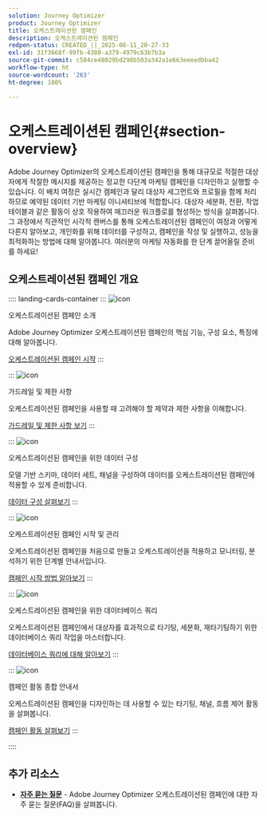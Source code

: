 ```yaml
---
solution: Journey Optimizer
product: Journey Optimizer
title: 오케스트레이션된 캠페인
description: 오케스트레이션된 캠페인
redpen-status: CREATED_||_2025-08-11_20-27-33
exl-id: 31f3668f-99fb-4388-a379-4979c63b7b3a
source-git-commit: c584ce48029bd298b503a342a1e663eeeedbba42
workflow-type: ht
source-wordcount: '263'
ht-degree: 100%

---
```


# 오케스트레이션된 캠페인{#section-overview}

Adobe Journey Optimizer의 오케스트레이션된 캠페인을 통해 대규모로 적절한 대상자에게 적절한 메시지를 제공하는 정교한 다단계 마케팅 캠페인을 디자인하고 실행할 수 있습니다. 이 배치 여정은 실시간 캠페인과 달리 대상자 세그먼트와 프로필을 함께 처리하므로 예약된 데이터 기반 마케팅 이니셔티브에 적합합니다. 대상자 세분화, 전환, 작업 테이블과 같은 활동이 상호 작용하여 매끄러운 워크플로를 형성하는 방식을 살펴봅니다. 그 과정에서 직관적인 시각적 캔버스를 통해 오케스트레이션된 캠페인이 여정과 어떻게 다른지 알아보고, 개인화를 위해 데이터를 구성하고, 캠페인을 작성 및 실행하고, 성능을 최적화하는 방법에 대해 알아봅니다. 여러분의 마케팅 자동화를 한 단계 끌어올릴 준비를 하세요!

## 오케스트레이션된 캠페인 개요

:::: landing-cards-container
:::
![icon](https://cdn.experienceleague.adobe.com/icons/book.svg)

오케스트레이션된 캠페인 소개

Adobe Journey Optimizer 오케스트레이션된 캠페인의 핵심 기능, 구성 요소, 특징에 대해 알아봅니다.

[오케스트레이션된 캠페인 시작](../using/orchestrated/gs-orchestrated-campaigns.md)
:::

:::
![icon](https://cdn.experienceleague.adobe.com/icons/shield-halved.svg)

가드레일 및 제한 사항

오케스트레이션된 캠페인을 사용할 때 고려해야 할 제약과 제한 사항을 이해합니다.

[가드레일 및 제한 사항 보기](../using/orchestrated/guardrails.md)
:::

:::
![icon](https://cdn.experienceleague.adobe.com/icons/gear.svg)

오케스트레이션된 캠페인을 위한 데이터 구성

모델 기반 스키마, 데이터 세트, 채널을 구성하여 데이터를 오케스트레이션된 캠페인에 적용할 수 있게 준비합니다.

[데이터 구성 살펴보기](data-configuration-landing-page.md)
:::

:::
![icon](https://cdn.experienceleague.adobe.com/icons/circle-play.svg)

오케스트레이션된 캠페인 시작 및 관리

오케스트레이션된 캠페인을 처음으로 만들고 오케스트레이션을 적용하고 모니터링, 분석하기 위한 단계별 안내서입니다.

[캠페인 시작 방법 알아보기](launch-landing-page.md)
:::

:::
![icon](https://cdn.experienceleague.adobe.com/icons/code-branch.svg)

오케스트레이션된 캠페인을 위한 데이터베이스 쿼리

오케스트레이션된 캠페인에서 대상자를 효과적으로 타기팅, 세분화, 재타기팅하기 위한 데이터베이스 쿼리 작업을 마스터합니다.

[데이터베이스 쿼리에 대해 알아보기](query-database-landing-page.md)
:::

:::
![icon](https://cdn.experienceleague.adobe.com/icons/puzzle-piece.svg)

캠페인 활동 종합 안내서

오케스트레이션된 캠페인을 디자인하는 데 사용할 수 있는 타기팅, 채널, 흐름 제어 활동을 살펴봅니다.

[캠페인 활동 살펴보기](design-campaigns-landing-page.md)
:::

::::

## 추가 리소스

- **[자주 묻는 질문](../using/orchestrated/orchestrated-campaigns-faq.md)** - Adobe Journey Optimizer 오케스트레이션된 캠페인에 대한 자주 묻는 질문(FAQ)을 살펴봅니다.

